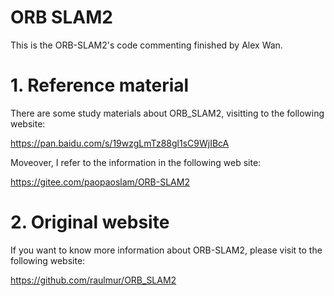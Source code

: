 # ORB SLAM2

This is the ORB-SLAM2's code commenting finished by Alex Wan. 

# 1. Reference material
There are some study materials about ORB_SLAM2, visitting to the following website:

https://pan.baidu.com/s/19wzgLmTz88gl1sC9WjIBcA

Moveover, I refer to the information in the following web site:

https://gitee.com/paopaoslam/ORB-SLAM2

# 2. Original website
If you want to know more information about ORB-SLAM2, please visit to the following website:

https://github.com/raulmur/ORB_SLAM2
